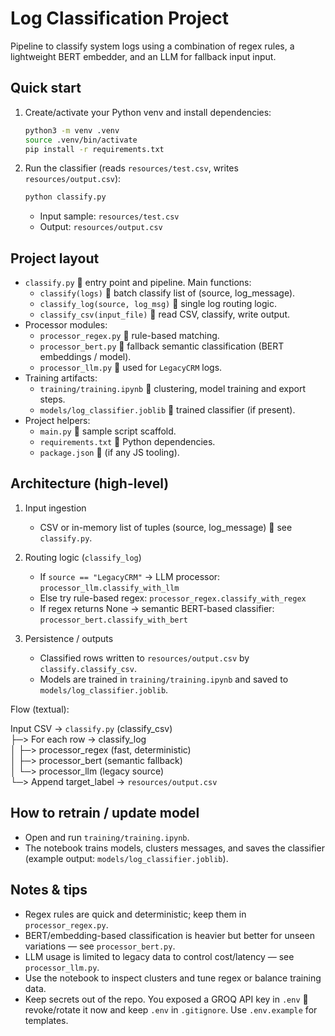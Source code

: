 # Log Classification Project

Pipeline to classify system logs using a combination of regex rules, a lightweight BERT embedder, and an LLM for fallback input input.

## Quick start

1. Create/activate your Python venv and install dependencies:

   ```sh
   python3 -m venv .venv
   source .venv/bin/activate
   pip install -r requirements.txt
   ```

2. Run the classifier (reads `resources/test.csv`, writes `resources/output.csv`):

   ```sh
   python classify.py
   ```

   - Input sample: `resources/test.csv`  
   - Output: `resources/output.csv`

## Project layout

- `classify.py`  entry point and pipeline. Main functions:
  - `classify(logs)`  batch classify list of (source, log_message).
  - `classify_log(source, log_msg)`  single log routing logic.
  - `classify_csv(input_file)`  read CSV, classify, write output.
- Processor modules:
  - `processor_regex.py`  rule-based matching.
  - `processor_bert.py`  fallback semantic classification (BERT embeddings / model).
  - `processor_llm.py`  used for `LegacyCRM` logs.
- Training artifacts:
  - `training/training.ipynb`  clustering, model training and export steps.
  - `models/log_classifier.joblib`  trained classifier (if present).
- Project helpers:
  - `main.py`  sample script scaffold.
  - `requirements.txt`  Python dependencies.
  - `package.json`  (if any JS tooling).

## Architecture (high-level)

1. Input ingestion
   - CSV or in-memory list of tuples (source, log_message)  see `classify.py`.

2. Routing logic (`classify_log`)
   - If `source == "LegacyCRM"` -> LLM processor: `processor_llm.classify_with_llm`
   - Else try rule-based regex: `processor_regex.classify_with_regex`
   - If regex returns None -> semantic BERT-based classifier: `processor_bert.classify_with_bert`

3. Persistence / outputs
   - Classified rows written to `resources/output.csv` by `classify.classify_csv`.
   - Models are trained in `training/training.ipynb` and saved to `models/log_classifier.joblib`.

Flow (textual):

Input CSV -> `classify.py` (classify_csv)  
  ├─> For each row -> classify_log  
  │   ├─> processor_regex (fast, deterministic)  
  │   ├─> processor_bert (semantic fallback)  
  │   └─> processor_llm (legacy source)  
  └─> Append target_label -> `resources/output.csv`

## How to retrain / update model

- Open and run `training/training.ipynb`.
- The notebook trains models, clusters messages, and saves the classifier (example output: `models/log_classifier.joblib`).

## Notes & tips

- Regex rules are quick and deterministic; keep them in `processor_regex.py`.
- BERT/embedding-based classification is heavier but better for unseen variations — see `processor_bert.py`.
- LLM usage is limited to legacy data to control cost/latency — see `processor_llm.py`.
- Use the notebook to inspect clusters and tune regex or balance training data.
- Keep secrets out of the repo. You exposed a GROQ API key in `.env`  revoke/rotate it now and keep `.env` in `.gitignore`. Use `.env.example` for templates.




